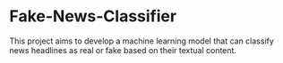 # Fake-News-Classifier
This project aims to develop a machine learning model that can classify news headlines as real or fake based on their textual content.
